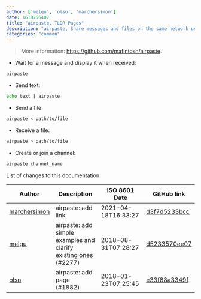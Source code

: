 ```yaml
---
author: ['melgu', 'olso', 'marchersimon']
date: 1618756407
title: "airpaste, TLDR Pages"
description: "airpaste, Share messages and files on the same network using mDNS."
categories: "common"
---
```

> More information: <https://github.com/mafintosh/airpaste>.

- Wait for a message and display it when received:

```bash
airpaste
```

- Send text:

```bash
echo text | airpaste
```

- Send a file:

```bash
airpaste < path/to/file
```

- Receive a file:

```bash
airpaste > path/to/file
```

- Create or join a channel:

```bash
airpaste channel_name
```
List of changes to this documentation


Author | Description | ISO 8601 Date | GitHub link
------|-----|-----|-----
[marchersimon](mailto:marchersimon@zohomail.eu) | airpaste: add link | 2021-04-18T16:33:27 | [d3f7d5233bcc](https://github.com/tldr-pages/tldr/commit/d3f7d5233bcc59c9b3b92bc9640212b8ddd3755d)
[melgu](mailto:mail@melvin-gundlach.de) | airpaste: add simple examples and clarify existing ones (#2277) | 2018-08-31T07:28:27 | [d5233570ee07](https://github.com/tldr-pages/tldr/commit/d5233570ee07297f0f52f261b6dbd4bb142e4191)
[olso](mailto:olso@users.noreply.github.com) | airpaste: add page (#1882) | 2018-01-23T07:25:45 | [e33f88a3349f](https://github.com/tldr-pages/tldr/commit/e33f88a3349fe9eb1a859cbb49caae8d7e617444)

